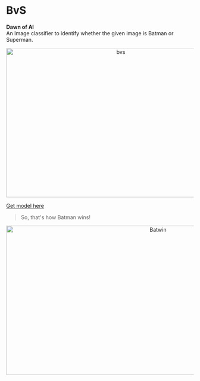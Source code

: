# BvS
**Dawn of AI**  
An Image classifier to identify whether the given image is Batman or Superman.  

<p align="center">
<img src="https://github.com/perseus784/BvS/blob/master/media/giphy.gif" alt="bvs" width="600" height="400">
</p>  

[Get model here](https://drive.google.com/open?id=18ZzIYCkdTfYQQ1-tzpcfMuxzDwOJ0CU6) 


> So, that's how Batman wins!
<p align="center">
<img src="https://github.com/perseus784/BvS/blob/master/media/lego-batman-movie-tuxedo.jpg" alt="Batwin" width="800" height="400">
</p>
